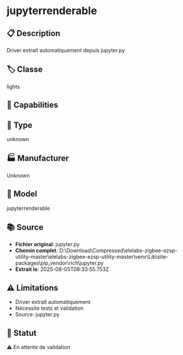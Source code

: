 # jupyterrenderable

## 📋 Description
Driver extrait automatiquement depuis jupyter.py

## 🏷️ Classe
lights

## 🔧 Capabilities


## 📡 Type
unknown

## 🏭 Manufacturer
Unknown

## 📱 Model
jupyterrenderable

## 📚 Source
- **Fichier original**: jupyter.py
- **Chemin complet**: D:\Download\Compressed\elelabs-zigbee-ezsp-utility-master\elelabs-zigbee-ezsp-utility-master\venv\Lib\site-packages\pip\_vendor\rich\jupyter.py
- **Extrait le**: 2025-08-05T08:33:55.753Z

## ⚠️ Limitations
- Driver extrait automatiquement
- Nécessite tests et validation
- Source: jupyter.py

## 🚀 Statut
⚠️ En attente de validation
